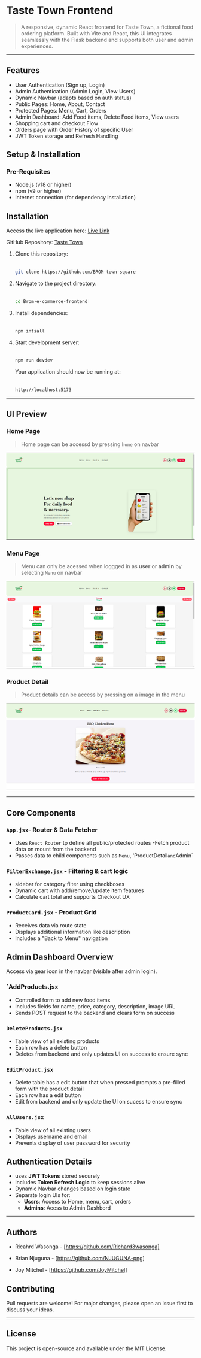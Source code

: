 
# **Taste Town Frontend**

>A responsive, dynamic React frontend for Taste Town, a fictional food ordering platform. Built with Vite and React, this UI integrates seamlessly with the Flask backend and supports both user and admin experiences.

---

## **Features**

- User Authentication (Sign up, Login)
- Admin Authentication (Admin Login, View Users)
- Dynamic Navbar (adapts based on auth status)
- Public Pages: Home, About, Contact
- Protected Pages: Menu, Cart, Orders
- Admin Dashboard: Add Food items, Delete Food items, View users
- Shopping cart and checkout Flow
- Orders page with Order History of specific User
- JWT Token storage and Refresh Handling


## **Setup & Installation**

### **Pre-Requisites**

- Node.js (v18 or higher)
- npm (v9 or higher)
- Internet connection (for dependency installation)


## **Installation**

Access the live application here: [Live Link](https://brom-e-commerce-front-end.onrender.com/)

GitHub Repository: [Taste Town](https://github.com/BROM-town-square)

1. Clone this repository:
   ```bash

   git clone https://github.com/BROM-town-square

   ```
2. Navigate to the project directory:
   ```bash

   cd Brom-e-commerce-frontend

   ```
3. Install dependencies:
   ```bash

   npm intsall

   ```

4. Start development server:
   ```bash

   npm run devdev

   ```

   Your application should now be running at:
   ```bash

   http://localhost:5173 

   ```

---
## **UI Preview**

### **Home Page**

> Home page can be accessd by pressing `home` on navbar

![home page](./screenshots/home.png)

### **Menu Page**

> Menu can only be acessed when loggged in as **user** or **admin** by selecting `Menu` on navbar

![menu page](./screenshots/menu.png)

### **Product Detail**

> Product details can be access by pressing on a image in the menu

![product detail](./screenshots/pd.png)

---

## **Core Components**


### **`App.jsx`- Router & Data Fetcher**

- Uses `React Router` tp define all public/protected routes
-Fetch product data on mount from the backend
- Passes data to child components such as `Menu`, 'ProductDetail` and `Admin`

### **`FilterExchange.jsx` - Filtering & cart logic**

- sidebar for category filter using checkboxes
- Dynamic cart with add/remove/update item features
- Calculate cart total and supports Checkout UX

### **`ProductCard.jsx` - Product Grid**

- Receives data via route state
- Displays additional information like description
- Includes a "Back to Menu" navigation


## **Admin Dashboard Overview**

Access via gear icon in the navbar (visible after admin login).

### **`AddProducts.jsx**

- Controlled form to add new food items
- Includes fields for name, price, category, description, image URL
- Sends POST request to the backend and clears form on success

### **`DeleteProducts.jsx`**

- Table view of all existing products
- Each row has a delete button
- Deletes from backend and only updates UI on success to ensure sync

### **`EditProduct.jsx`**

- Delete table has a edit button that when pressed prompts a pre-filled form with the product detail
- Each row has a edit button
- Edit from backend and only update the UI on sucess to ensure sync

### **`AllUsers.jsx`**

- Table view of all existing users
- Displays username and email
- Prevents display of user password for security 


## **Authentication Details**

- uses **JWT Tokens** stored securely
- Includes **Token Refresh Logic** to keep sessions alive
- Dynamic Navbar changes based on login state
- Separate login UIs for:
   - **Ussrs**: Access to Home, menu, cart, orders
   - **Admins**: Acess to Admin Dashbord

---

## **Authors**

- Ricahrd Wasonga - [https://github.com/Richard3wasonga]

- Brian Njuguna - [https://github.com/NJUGUNA-png]

- Joy Mitchel - [https://github.com/JoyMitchel]


## **Contributing**

Pull requests are welcome! For major changes, please open an issue first to discuss your ideas.

---

## **License**

This project is open-source and available under the MIT License.

